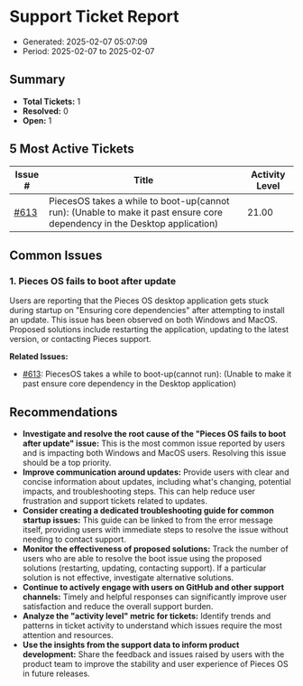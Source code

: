# Support Ticket Report
- Generated: 2025-02-07 05:07:09
- Period: 2025-02-07 to 2025-02-07

## Summary
- **Total Tickets:** 1
- **Resolved:** 0
- **Open:** 1

## 5 Most Active Tickets
| Issue # | Title | Activity Level |
|---------|-------|----------------|
| [#613](https://github.com/pieces-app/support/issues/613) | PiecesOS takes a while to boot-up(cannot run): (Unable to make it past ensure core dependency in the Desktop application) | 21.00 |

## Common Issues
### 1. Pieces OS fails to boot after update
Users are reporting that the Pieces OS desktop application gets stuck during startup on "Ensuring core dependencies" after attempting to install an update. This issue has been observed on both Windows and MacOS. Proposed solutions include restarting the application, updating to the latest version, or contacting Pieces support.

**Related Issues:**
- [#613](https://github.com/pieces-app/support/issues/613): PiecesOS takes a while to boot-up(cannot run): (Unable to make it past ensure core dependency in the Desktop application)


## Recommendations
- **Investigate and resolve the root cause of the "Pieces OS fails to boot after update" issue:** This is the most common issue reported by users and is impacting both Windows and MacOS users. Resolving this issue should be a top priority.
- **Improve communication around updates:** Provide users with clear and concise information about updates, including what's changing, potential impacts, and troubleshooting steps. This can help reduce user frustration and support tickets related to updates.
- **Consider creating a dedicated troubleshooting guide for common startup issues:** This guide can be linked to from the error message itself, providing users with immediate steps to resolve the issue without needing to contact support.
- **Monitor the effectiveness of proposed solutions:** Track the number of users who are able to resolve the boot issue using the proposed solutions (restarting, updating, contacting support). If a particular solution is not effective, investigate alternative solutions.
- **Continue to actively engage with users on GitHub and other support channels:** Timely and helpful responses can significantly improve user satisfaction and reduce the overall support burden.
- **Analyze the "activity level" metric for tickets:** Identify trends and patterns in ticket activity to understand which issues require the most attention and resources.
- **Use the insights from the support data to inform product development:** Share the feedback and issues raised by users with the product team to improve the stability and user experience of Pieces OS in future releases.
